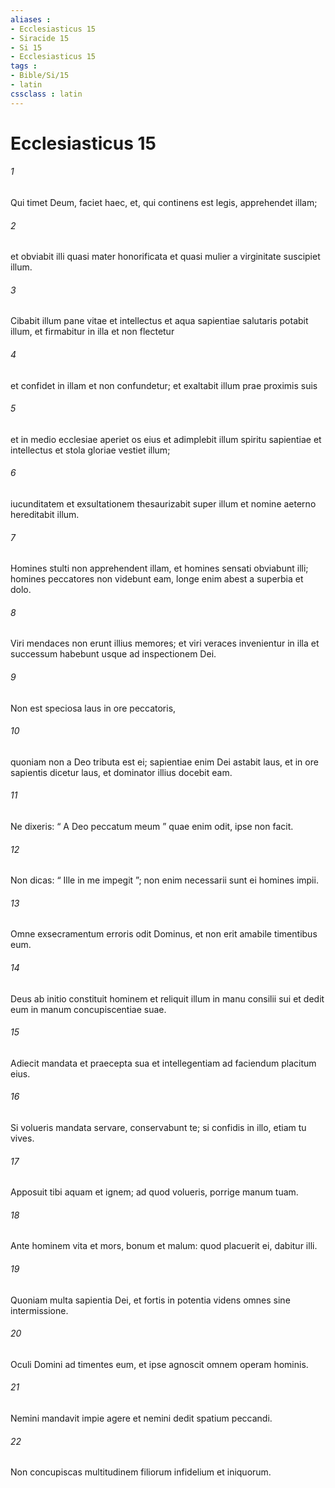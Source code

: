 ```yaml
---
aliases : 
- Ecclesiasticus 15
- Siracide 15
- Si 15
- Ecclesiasticus 15
tags : 
- Bible/Si/15
- latin
cssclass : latin
---
```


# Ecclesiasticus 15

###### 1
Qui timet Deum, faciet haec, et, qui continens est legis, apprehendet illam;
###### 2
et obviabit illi quasi mater honorificata et quasi mulier a virginitate suscipiet illum.
###### 3
Cibabit illum pane vitae et intellectus et aqua sapientiae salutaris potabit illum, et firmabitur in illa et non flectetur
###### 4
et confidet in illam et non confundetur; et exaltabit illum prae proximis suis
###### 5
et in medio ecclesiae aperiet os eius et adimplebit illum spiritu sapientiae et intellectus et stola gloriae vestiet illum;
###### 6
iucunditatem et exsultationem thesaurizabit super illum et nomine aeterno hereditabit illum.
###### 7
Homines stulti non apprehendent illam, et homines sensati obviabunt illi; homines peccatores non videbunt eam, longe enim abest a superbia et dolo.
###### 8
Viri mendaces non erunt illius memores; et viri veraces invenientur in illa et successum habebunt usque ad inspectionem Dei.
###### 9
Non est speciosa laus in ore peccatoris,
###### 10
quoniam non a Deo tributa est ei; sapientiae enim Dei astabit laus, et in ore sapientis dicetur laus, et dominator illius docebit eam.
###### 11
Ne dixeris: “ A Deo peccatum meum ” quae enim odit, ipse non facit.
###### 12
Non dicas: “ Ille in me impegit ”; non enim necessarii sunt ei homines impii.
###### 13
Omne exsecramentum erroris odit Dominus, et non erit amabile timentibus eum.
###### 14
Deus ab initio constituit hominem et reliquit illum in manu consilii sui et dedit eum in manum concupiscentiae suae.
###### 15
Adiecit mandata et praecepta sua et intellegentiam ad faciendum placitum eius.
###### 16
Si volueris mandata servare, conservabunt te; si confidis in illo, etiam tu vives.
###### 17
Apposuit tibi aquam et ignem; ad quod volueris, porrige manum tuam.
###### 18
Ante hominem vita et mors, bonum et malum: quod placuerit ei, dabitur illi.
###### 19
Quoniam multa sapientia Dei, et fortis in potentia videns omnes sine intermissione.
###### 20
Oculi Domini ad timentes eum, et ipse agnoscit omnem operam hominis.
###### 21
Nemini mandavit impie agere et nemini dedit spatium peccandi.
###### 22
Non concupiscas multitudinem filiorum infidelium et iniquorum.
